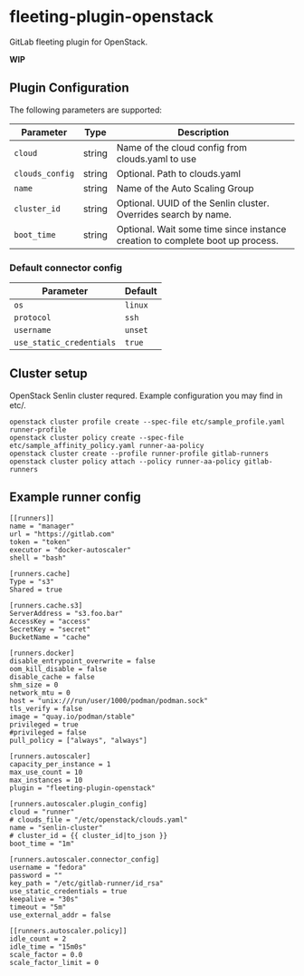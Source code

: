 fleeting-plugin-openstack
=========================

GitLab fleeting plugin for OpenStack.

**WIP**

Plugin Configuration
--------------------

The following parameters are supported:

| Parameter             | Type   | Description |
|-----------------------|--------|-------------|
| `cloud` | string | Name of the cloud config from clouds.yaml to use |
| `clouds_config` | string | Optional. Path to clouds.yaml |
| `name`                | string | Name of the Auto Scaling Group |
| `cluster_id` | string | Optional. UUID of the Senlin cluster. Overrides search by name. |
| `boot_time` | string | Optional. Wait some time since instance creation to complete boot up process. |

### Default connector config

| Parameter                | Default  |
|--------------------------|----------|
| `os`                     | `linux`  |
| `protocol`               | `ssh` |
| `username`               | `unset` |
| `use_static_credentials` | `true`  |

Cluster setup
-------------

OpenStack Senlin cluster requred. Example configuration you may find in etc/.

```
openstack cluster profile create --spec-file etc/sample_profile.yaml runner-profile
openstack cluster policy create --spec-file etc/sample_affinity_policy.yaml runner-aa-policy
openstack cluster create --profile runner-profile gitlab-runners
openstack cluster policy attach --policy runner-aa-policy gitlab-runners
```

Example runner config
---------------------
```
[[runners]]
name = "manager"
url = "https://gitlab.com"
token = "token"
executor = "docker-autoscaler"
shell = "bash"

[runners.cache]
Type = "s3"
Shared = true

[runners.cache.s3]
ServerAddress = "s3.foo.bar"
AccessKey = "access"
SecretKey = "secret"
BucketName = "cache"

[runners.docker]
disable_entrypoint_overwrite = false
oom_kill_disable = false
disable_cache = false
shm_size = 0
network_mtu = 0
host = "unix:///run/user/1000/podman/podman.sock"
tls_verify = false
image = "quay.io/podman/stable"
privileged = true
#privileged = false
pull_policy = ["always", "always"]

[runners.autoscaler]
capacity_per_instance = 1
max_use_count = 10
max_instances = 10
plugin = "fleeting-plugin-openstack"

[runners.autoscaler.plugin_config]
cloud = "runner"
# clouds_file = "/etc/openstack/clouds.yaml"
name = "senlin-cluster"
# cluster_id = {{ cluster_id|to_json }}
boot_time = "1m"

[runners.autoscaler.connector_config]
username = "fedora"
password = ""
key_path = "/etc/gitlab-runner/id_rsa"
use_static_credentials = true
keepalive = "30s"
timeout = "5m"
use_external_addr = false

[[runners.autoscaler.policy]]
idle_count = 2
idle_time = "15m0s"
scale_factor = 0.0
scale_factor_limit = 0
```
